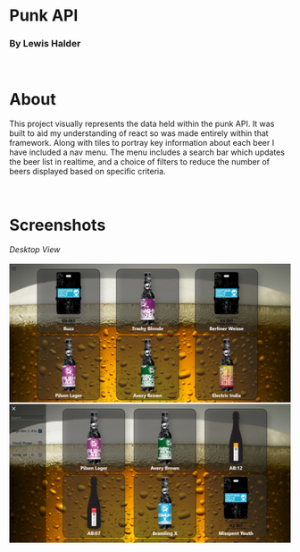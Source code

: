 # Punk API
### By Lewis Halder
<br />

About
=====
This project visually represents the data held within the punk API.
It was built to aid my understanding of react so was made entirely within that framework.
Along with tiles to portray key information about each beer I have included a nav menu. 
The menu includes a search bar which updates the beer list in realtime, and a choice of filters
to reduce the number of beers displayed based on specific criteria. 

<br />

Screenshots
===========

*Desktop View*<br />
<br />
![](./src/Assets/Images/Screenshot.jpg)
<br />
![](./src/Assets/Images/menuOutScreenshot.png)
<br />


